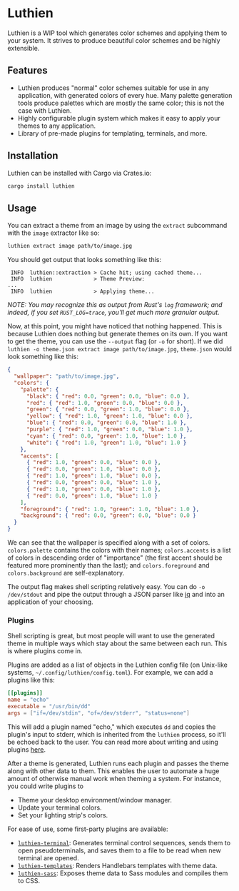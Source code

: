 # Luthien

Luthien is a WIP tool which generates color schemes and applying them to your system. It strives to produce beautiful color schemes and be highly extensible.

## Features

- Luthien produces "normal" color schemes suitable for use in any application, with generated colors of every hue. Many palette generation tools produce palettes which are mostly the same color; this is not the case with Luthien.
- Highly configurable plugin system which makes it easy to apply your themes to any application.
- Library of pre-made plugins for templating, terminals, and more.

## Installation

Luthien can be installed with Cargo via Crates.io:

```bash
cargo install luthien
```

## Usage

You can extract a theme from an image by using the `extract` subcommand with the `image` extractor like so:

```bash
luthien extract image path/to/image.jpg
```

You should get output that looks something like this:

```
 INFO  luthien::extraction > Cache hit; using cached theme...
 INFO  luthien             > Theme Preview:
...
 INFO  luthien             > Applying theme...
```

_NOTE: You may recognize this as output from Rust's `log` framework; and indeed, if you set `RUST_LOG=trace`, you'll get much more granular output._

Now, at this point, you might have noticed that nothing happened. This is because Luthien does nothing but generate themes on its own. If you want to get the theme, you can use the `--output` flag (or `-o` for short). If we did `luthien -o theme.json extract image path/to/image.jpg`, `theme.json` would look something like this:

```json
{
  "wallpaper": "path/to/image.jpg",
  "colors": {
    "palette": {
      "black": { "red": 0.0, "green": 0.0, "blue": 0.0 },
      "red": { "red": 1.0, "green": 0.0, "blue": 0.0 },
      "green": { "red": 0.0, "green": 1.0, "blue": 0.0 },
      "yellow": { "red": 1.0, "green": 1.0, "blue": 0.0 },
      "blue": { "red": 0.0, "green": 0.0, "blue": 1.0 },
      "purple": { "red": 1.0, "green": 0.0, "blue": 1.0 },
      "cyan": { "red": 0.0, "green": 1.0, "blue": 1.0 },
      "white": { "red": 1.0, "green": 1.0, "blue": 1.0 }
    },
    "accents": [
      { "red": 1.0, "green": 0.0, "blue": 0.0 },
      { "red": 0.0, "green": 1.0, "blue": 0.0 },
      { "red": 1.0, "green": 1.0, "blue": 0.0 },
      { "red": 0.0, "green": 0.0, "blue": 1.0 },
      { "red": 1.0, "green": 0.0, "blue": 1.0 },
      { "red": 0.0, "green": 1.0, "blue": 1.0 }
    ],
    "foreground": { "red": 1.0, "green": 1.0, "blue": 1.0 },
    "background": { "red": 0.0, "green": 0.0, "blue": 0.0 }
  }
}
```

We can see that the wallpaper is specified along with a set of colors. `colors.palette` contains the colors with their names; `colors.accents` is a list of colors in descending order of "importance" (the first accent should be featured more prominently than the last); and `colors.foreground` and `colors.background` are self-explanatory.

The output flag makes shell scripting relatively easy. You can do `-o /dev/stdout` and pipe the output through a JSON parser like [jq](https://stedolan.github.io/jq/) and into an application of your choosing.

### Plugins

Shell scripting is great, but most people will want to use the generated theme in multiple ways which stay about the same between each run. This is where plugins come in.

Plugins are added as a list of objects in the Luthien config file (on Unix-like systems, `~/.config/luthien/config.toml`). For example, we can add a plugins like this:

```toml
[[plugins]]
name = "echo"
executable = "/usr/bin/dd"
args = ["if=/dev/stdin", "of=/dev/stderr", "status=none"]
```

This will add a plugin named "echo," which executes `dd` and copies the plugin's input to stderr, which is inherited from the `luthien` process, so it'll be echoed back to the user. You can read more about writing and using plugins [here](https://github.com/max-niederman/luthien/wiki/Using-and-Developing-Plugins).

After a theme is generated, Luthien runs each plugin and passes the theme along with other data to them.
This enables the user to automate a huge amount of otherwise manual work when theming a system. For instance, you could write plugins to

- Theme your desktop environment/window manager.
- Update your terminal colors.
- Set your lighting strip's colors.

For ease of use, some first-party plugins are available:

- [`luthien-terminal`](./plugins/terminal): Generates terminal control sequences, sends them to open pseudoterminals, and saves them to a file to be read when new terminal are opened.
- [`luthien-templates`](./plugins/templates): Renders Handlebars templates with theme data.
- [`luthien-sass`](./plugins/templates): Exposes theme data to Sass modules and compiles them to CSS.
